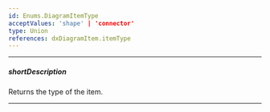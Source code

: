 ```yaml
---
id: Enums.DiagramItemType
acceptValues: 'shape' | 'connector'
type: Union
references: dxDiagramItem.itemType
---
```

---
##### shortDescription
Returns the type of the item.

---
